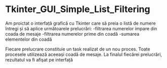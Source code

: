 # Tkinter_GUI_Simple_List_Filtering

Am proictat o interfață grafică cu Tkinter care să preia o listă de numere întregi și să aplice următoarele prelucrări:
      -filtrarea numerelor impare din coada de mesaje
      -filtrarea numerelor prime din coadă
      -sumarea elementelor din coadă
      
Fiecare prelucrare constituie un task realizat de un nou proces. Toate procesele utilizează aceeași coadă de mesaje. 
La finalul fiecărei prelucrări, rezultatul va fi afișat pe interfață

